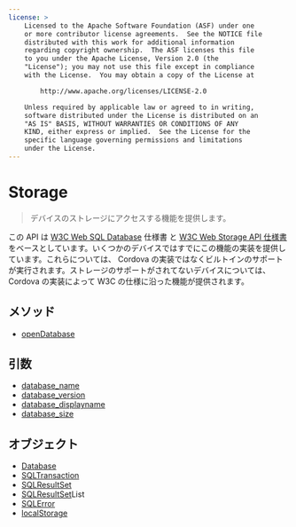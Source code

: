 ```yaml
---
license: >
    Licensed to the Apache Software Foundation (ASF) under one
    or more contributor license agreements.  See the NOTICE file
    distributed with this work for additional information
    regarding copyright ownership.  The ASF licenses this file
    to you under the Apache License, Version 2.0 (the
    "License"); you may not use this file except in compliance
    with the License.  You may obtain a copy of the License at

        http://www.apache.org/licenses/LICENSE-2.0

    Unless required by applicable law or agreed to in writing,
    software distributed under the License is distributed on an
    "AS IS" BASIS, WITHOUT WARRANTIES OR CONDITIONS OF ANY
    KIND, either express or implied.  See the License for the
    specific language governing permissions and limitations
    under the License.
---
```


Storage
==========

> デバイスのストレージにアクセスする機能を提供します。

この API は [W3C Web SQL <a href="database/database.html">Database</a> 仕様書](http://dev.w3.org/html5/webdatabase/) と [W3C Web Storage API 仕様書](http://dev.w3.org/html5/webstorage/) をベースとしています。いくつかのデバイスではすでにこの機能の実装を提供しています。これらについては、 Cordova の実装ではなくビルトインのサポートが実行されます。ストレージのサポートがされてないデバイスについては、 Cordova の実装によって W3C の仕様に沿った機能が提供されます。

メソッド
-------

- <a href="storage.opendatabase.html">open<a href="database/database.html">Database</a></a>

引数
---------

- <a href="parameters/name.html">database_name</a>
- <a href="parameters/version.html">database_version</a>
- <a href="parameters/display_name.html">database_displayname</a>
- <a href="parameters/size.html">database_size</a>

オブジェクト
-------

- <a href="database/database.html">Database</a>
- <a href="sqltransaction/sqltransaction.html">SQLTransaction</a>
- <a href="sqlresultset/sqlresultset.html">SQLResultSet</a>
- <a href="sqlresultsetlist/sqlresultsetlist.html"><a href="sqlresultset/sqlresultset.html">SQLResultSet</a>List</a>
- <a href="sqlerror/sqlerror.html">SQLError</a>
- <a href="localstorage/localstorage.html">localStorage</a>
